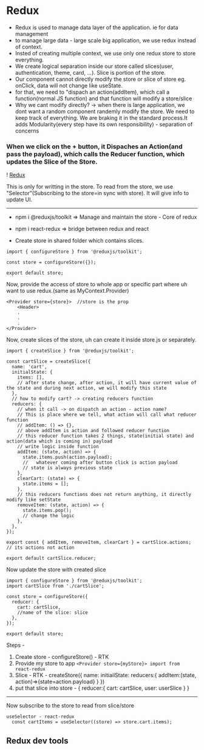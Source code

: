 # Redux

- Redux is used to manage data layer of the application. ie for data management
- to manage large data - large scale big application, we use redux instead of context.
- Insted of creating multiple context, we use only one redux store to store everything.
- We create logical separation inside our store called slices(user, authentication, theme, card, ...). Slice is portion of the store.
- Our component cannot directly modify the store or slice of store eg. onClick, data will not change like useState.
- for that, we need to "dispach an action(addItem), which call a function(normal JS function) and that function will modify a store/slice
- Why we cant modify directly? -> when there is large application, we dont want a random component randemly modify the store. We need to keep track of everything. We are braking it in the standard process.It adds Modularity(every step have its own responsibility) - separation of concerns

### When we click on the + button, it Dispaches an Action(and pass the payload), which calls the Reducer function, which updates the Slice of the Store.

! [Redux](../Code/src/assets/redux.png)

This is only for writting in the store. To read from the store, we use "Selector"(Subscribing to the store=in sync with store). It will give info to update UI.

---
- npm i @reduxjs/toolkit => Manage and maintain the store - Core of redux
- npm i react-redux => bridge between redux and react

- Create store in shared folder which contains slices. 
```
import { configureStore } from '@reduxjs/toolkit';

const store = configureStore({});

export default store;
```
Now, provide the access of store to whole app or specific part where uh want to use redux.(same as MyContext.Provider)
```
<Provider store={store}>  //store is the prop
    <Header>
    .
    .
    .
</Provider>
```
Now, create slices of the store, uh can create it inside store.js or separately.
```
import { createSlice } from '@reduxjs/toolkit';

const cartSlice = createSlice({
  name: 'cart',
  initialState: {
    items: [],
    // after state change, after action, it will have current value of the state and during next action, we will modify this state
  },
  // how to modify cart? -> creating reducers function
  reducers: {
    // when it call -> on dispatch an action - action name?
    // This is place where we tell, what action will call what reducer function
    // addItem: () => {},
    // above addItem is action and followed reducer function
    // this reducer function takes 2 things, state(initial state) and action(data which is coming in) payload
    // write logic inside function
    addItem: (state, action) => {
      state.items.push(action.payload);
      //   whatever coming after button click is action payload
      // state is always previous state
    },
    clearCart: (state) => {
      state.items = [];
    },
    // this reducers functions does not return anything, it directly modify like setState
    removeItem: (state, action) => {
      state.items.pop();
      // change the logic
    },
  },
});

export const { addItem, removeItem, clearCart } = cartSlice.actions;
// its actions not action

export default cartSlice.reducer;
```
Now update the store with created slice
```
import { configureStore } from '@reduxjs/toolkit';
import cartSlice from './cartSlice';

const store = configureStore({
  reducer: {
    cart: cartSlice,
    //name of the slice: slice
  },
});

export default store;
```

Steps -
1. Create store - configureStore() - RTK
2. Provide my store to app
    `<Provider store={myStore}> import from react-redux`
3. Slice - RTK - createStore({
    name:
    initiailState:
    reducers:{
        addItem:(state, action)=>{state=action.payload}
    }
}) 
4. put that slice into store -
{
    reducer:{
        cart: cartSlice,
        user: userSlice
    }
}
---
Now subscribe to the store to read from slice/store
```
useSelector - react-redux
  const cartItems = useSelector((store) => store.cart.items);
```
## Redux dev tools